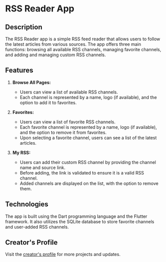 # RSS Reader App

## Description

The RSS Reader app is a simple RSS feed reader that allows users to follow the latest articles from various sources. The app offers three main functions: browsing all available RSS channels, managing favorite channels, and adding and managing custom RSS channels.

## Features

1. **Browse All Pages:**
   - Users can view a list of available RSS channels.
   - Each channel is represented by a name, logo (if available), and the option to add it to favorites.

2. **Favorites:**
   - Users can view a list of favorite RSS channels.
   - Each favorite channel is represented by a name, logo (if available), and the option to remove it from favorites.
   - Upon selecting a favorite channel, users can see a list of the latest articles.

3. **My RSS:**
   - Users can add their custom RSS channel by providing the channel name and source link.
   - Before adding, the link is validated to ensure it is a valid RSS channel.
   - Added channels are displayed on the list, with the option to remove them.

## Technologies

The app is built using the Dart programming language and the Flutter framework. It also utilizes the SQLite database to store favorite channels and user-added RSS channels.

## Creator's Profile

Visit the [creator's profile](https://github.com/krzysztofb200) for more projects and updates.